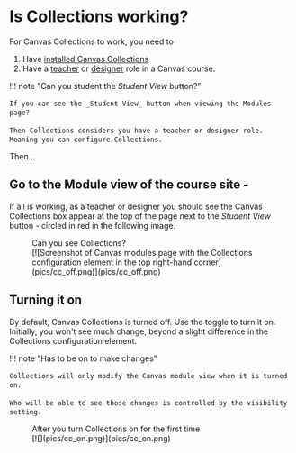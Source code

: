 # Is Collections working? 

For Canvas Collections to work, you need to 

1. Have [installed Canvas Collections](../install/types-pre-requisites.md)
2. Have a [teacher](https://community.canvaslms.com/t5/Canvas-Basics-Guide/What-is-the-Teacher-role/ta-p/86) or [designer](https://community.canvaslms.com/t5/Canvas-Basics-Guide/What-is-the-Designer-role/ta-p/14) role in a Canvas course.

!!! note "Can you student the _Student View_ button?"

	If you can see the _Student View_ button when viewing the Modules page?
	
	Then Collections considers you have a teacher or designer role. Meaning you can configure Collections.

Then...

## Go to the Module view of the course site - 

If all is working, as a teacher or designer you should see the Canvas Collections box appear at the top of the page next to the _Student View_ button - circled in red in the following image.

<figure markdown>
<figcaption>Can you see Collections?</figcaption>
[![Screenshot of Canvas modules page with the Collections configuration element in the top right-hand corner](pics/cc_off.png)](pics/cc_off.png)  
</figure>

## Turning it on

By default, Canvas Collections is turned off. Use the toggle to turn it on. Initially, you won't see much change, beyond a slight difference in the Collections configuration element.

!!! note "Has to be on to make changes"

	Collections will only modify the Canvas module view when it is turned on.

	Who will be able to see those changes is controlled by the visibility setting.

<figure markdown>
<figcaption>After you turn Collections on for the first time</figcaption>
[![](pics/cc_on.png)](pics/cc_on.png)  
</figure>


